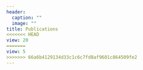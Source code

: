 ```yaml
---
header:
  caption: ""
  image: ""
title: Publications
<<<<<<< HEAD
view: 20
=======
view: 5
>>>>>>> 66a6b4129134d33c1c6c7fd8af9601c864509fe2
---
```

